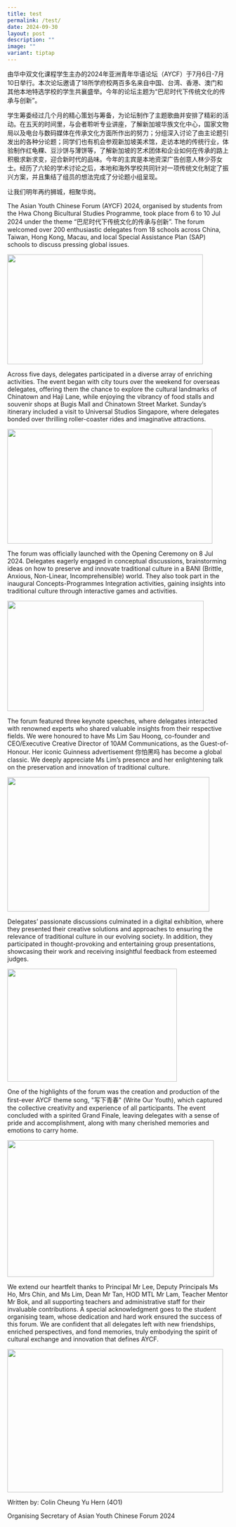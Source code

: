 ```yaml
---
title: test
permalink: /test/
date: 2024-09-30
layout: post
description: ""
image: ""
variant: tiptap
---
```

<p>由华中双文化课程学生主办的2024年亚洲青年华语论坛（AYCF）于7月6日-7月10日举行。本次论坛邀请了18所学府校两百多名来自中国、台湾、香港、澳门和其他本地特选学校的学生共襄盛举。今年的论坛主题为“巴尼时代下传统文化的传承与创新”。</p>
<p>学生筹委经过几个月的精心策划与筹备，为论坛制作了主题歌曲并安排了精彩的活动。在五天的时间里，与会者聆听专业讲座，了解新加坡华族文化中心，国家文物局以及电台与数码媒体在传承文化方面所作出的努力；分组深入讨论了由主论题引发出的各种分论题；同学们也有机会参观新加坡美术馆，走访本地的传统行业，体验制作红龟粿、豆沙饼与薄饼等，了解新加坡的艺术团体和企业如何在传承的路上积极求新求变，迎合新时代的品味。今年的主宾是本地资深广告创意人林少芬女士。经历了六轮的学术讨论之后，本地和海外学校共同针对一项传统文化制定了振兴方案，并且集结了组员的想法完成了分论题小组呈现。</p>
<p>让我们明年再约狮城，相聚华岗。</p>
<p>The Asian Youth Chinese Forum (AYCF) 2024, organised by students from
the Hwa Chong Bicultural Studies Programme, took place from 6 to 10 Jul
2024 under the theme “巴尼时代下传统文化的传承与创新”. The forum welcomed over 200 enthusiastic
delegates from 18 schools across China, Taiwan, Hong Kong, Macau, and local
Special Assistance Plan (SAP) schools to discuss pressing global issues.</p>
<div class="isomer-image-wrapper">
<img style="margin-left:0px;margin-top:0px;" height="250" width="445" src="https://lh7-rt.googleusercontent.com/docsz/AD_4nXfbg-RZcGCQhIcGID08fv2eeQ2bpfzQ_MgEeLO0EaqtckiSSuxnSi-vEXYKkEuG4sDyQ8sL4Bs7GKI78lS1ElzbF7YL0DaQJ1J7mU16WseTrinKSH9XciyZHmGW2PeVx9OVfENqCo6ImlM2WyIkomrtQs4Y?key=V-s2Zz_PbfTuyZDJxqbS6A">
</div>
<p>Across five days, delegates participated in a diverse array of enriching
activities. The event began with city tours over the weekend for overseas
delegates, offering them the chance to explore the cultural landmarks of
Chinatown and Haji Lane, while enjoying the vibrancy of food stalls and
souvenir shops at Bugis Mall and Chinatown Street Market. Sunday’s itinerary
included a visit to Universal Studios Singapore, where delegates bonded
over thrilling roller-coaster rides and imaginative attractions.</p>
<div class="isomer-image-wrapper">
<img style="margin-left:0px;margin-top:0px;" height="261" width="467" src="https://lh7-rt.googleusercontent.com/docsz/AD_4nXdpKw_XdiQgR-W9fCX9hnk4G6TZnqCb7llkIUk_7iIsX7tQEYUzPP2QwIv3pryOAIF4msAJccG5Vb7EDH3aLfbkdyykPDkXA88XBfxwOxLYuI2kND5IxbbwgWq3G964l-3tmlQ0fj08Mb8WgNlTOCkeYTM?key=V-s2Zz_PbfTuyZDJxqbS6A">
</div>
<p>The forum was officially launched with the Opening Ceremony on 8 Jul 2024.
Delegates eagerly engaged in conceptual discussions, brainstorming ideas
on how to preserve and innovate traditional culture in a BANI (Brittle,
Anxious, Non-Linear, Incomprehensible) world. They also took part in the
inaugural Concepts-Programmes Integration activities, gaining insights
into traditional culture through interactive games and activities.</p>
<div class="isomer-image-wrapper">
<img style="margin-left:0px;margin-top:0px;" height="251" width="447" src="https://lh7-rt.googleusercontent.com/docsz/AD_4nXdhtVoXNqaDOCF64cRwEno2m-9DreoZ3l_7AKtKqQgOjUy6cDDw4tHBwBgZz1xaXYXkhzaDS5LrMHHIa30WAQ7iSY997tf2O_D_I-ow1ENZHZmaFU_B0sSnQkNIdUY7yCg6tGdbsF0vgRCjYXx0u1B9N9sO?key=V-s2Zz_PbfTuyZDJxqbS6A">
</div>
<p>The forum featured three keynote speeches, where delegates interacted
with renowned experts who shared valuable insights from their respective
fields. We were honoured to have Ms Lim Sau Hoong, co-founder and CEO/Executive
Creative Director of 10AM Communications, as the Guest-of-Honour. Her iconic
Guinness advertisement 你怕黑吗 has become a global classic. We deeply appreciate
Ms Lim’s presence and her enlightening talk on the preservation and innovation
of traditional culture.</p>
<div class="isomer-image-wrapper">
<img style="margin-left:0px;margin-top:0px;" height="306" width="460" src="https://lh7-rt.googleusercontent.com/docsz/AD_4nXeE1UvgjjwJExgC9Obc5MggpIQZ9D777Aes_cKf9ljnCqKsMwlFvQrpkefZflmqSXXpq4FvQB9rq21CfrtemvapZ6azPFN-e1aCiVG9VQrM_YP7b_j0SM2o7BftgJjLtCLgclhvWFuN-0hKxo1BhS_aG_Dh?key=V-s2Zz_PbfTuyZDJxqbS6A">
</div>
<p>Delegates’ passionate discussions culminated in a digital exhibition,
where they presented their creative solutions and approaches to ensuring
the relevance of traditional culture in our evolving society. In addition,
they participated in thought-provoking and entertaining group presentations,
showcasing their work and receiving insightful feedback from esteemed judges.</p>
<div class="isomer-image-wrapper">
<img style="margin-left:0px;margin-top:0px;" height="257" width="386" src="https://lh7-rt.googleusercontent.com/docsz/AD_4nXcDXAl0SB1rzBsBY6py_clQsHPBJLMlJzX7roFQklCw_nzvRXYUDWKslFqINIaN_n9KaMuAWt6lPk_LlbVbHIcgb50JAXpFai17_3WsM5NlsG0w8q5VlZBYo5xvo9V-AQfzIztjQDR60-aMcFcxJs_Dhtr7?key=V-s2Zz_PbfTuyZDJxqbS6A">
</div>
<p>One of the highlights of the forum was the creation and production of
the first-ever AYCF theme song, "写下青春" (Write Our Youth), which captured
the collective creativity and experience of all participants. The event
concluded with a spirited Grand Finale, leaving delegates with a sense
of pride and accomplishment, along with many cherished memories and emotions
to carry home.</p>
<div class="isomer-image-wrapper">
<img style="margin-left:0px;margin-top:0px;" height="311" width="470" src="https://lh7-rt.googleusercontent.com/docsz/AD_4nXfjEi1Dat_L77mh3w0LIh0a-cB7T9dRz_-CDZ-mt209wgqLiWRMoaGgCEMhGqAxOiiW_egGrveC86TE7PQ3IabfckWW30bpw3lC2qeB6tuPFB-PdKyW0Z1gAOsOdTNkFbYN0HSkUqJgbhixKGGuf20EAv3l?key=V-s2Zz_PbfTuyZDJxqbS6A">
</div>
<p>We extend our heartfelt thanks to Principal Mr Lee, Deputy Principals
Ms Ho, Mrs Chin, and Ms Lim, Dean Mr Tan, HOD MTL Mr Lam, Teacher Mentor
Mr Bok, and all supporting teachers and administrative staff for their
invaluable contributions. A special acknowledgment goes to the student
organising team, whose dedication and hard work ensured the success of
this forum. We are confident that all delegates left with new friendships,
enriched perspectives, and fond memories, truly embodying the spirit of
cultural exchange and innovation that defines AYCF.</p>
<div class="isomer-image-wrapper">
<img style="margin-left:0px;margin-top:0px;" height="326" width="491" src="https://lh7-rt.googleusercontent.com/docsz/AD_4nXdnzCjv1V77JnYS1ULFvBgEbx2UWg_nUzQclcqZ0eXXuv9dQozY03wGEpwc3O4K-kXkMKHlc24ocCx39EFRR0LL2y1F8aE6cddUU-Wd3mKFOk63k1CRkfR-m5xV4hyEg26a8BieD-0NQN_d4BJjG9HZDMFe?key=V-s2Zz_PbfTuyZDJxqbS6A">
</div>
<p>Written by: Colin Cheung Yu Hern (4O1)</p>
<p>Organising Secretary of Asian Youth Chinese Forum 2024</p>